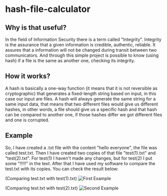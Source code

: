 # hash-file-calculator

## Why is that useful?

In the field of Information Security there is a term called "Integrity". Integrity is the assurance that a given information is credible, authentic, reliable. It assures that a information will not be changed during transit between two communicators. And through this simple project is possible to know (using hash) if a file is the same as another one, checking its integrity.

## How it works?

A hash is basically a one-way function (it means that it is not reversible as cryptographic) that generates a fixed-length string based on input, in this case our input are files. A hash will always generate the same string for a same input data, that means that two different files would give us different hashes, in other words, a file should give us a specific hash and that hash can be compared to another one, if those hashes differ we got different files and one is corrupted.

## Example

So, I have created a .txt file with the content "hello everyone", the file was called test.txt. Then I have created two copies of that file "test(1).txt" and "test(2).txt". For test(1) I haven't made any changes, but for test(2) I put some "!!!!!" in the text. After that I have used my software to compare the test.txt with its copies.
You can check the result below:


(Comparing test.txt with test(1).txt)
![First Example](https://i.imgur.com/KlSHb1m.png)



(Comparing test.txt with test(2).txt)
![Second Example](https://i.imgur.com/vKUDuo4.png)
